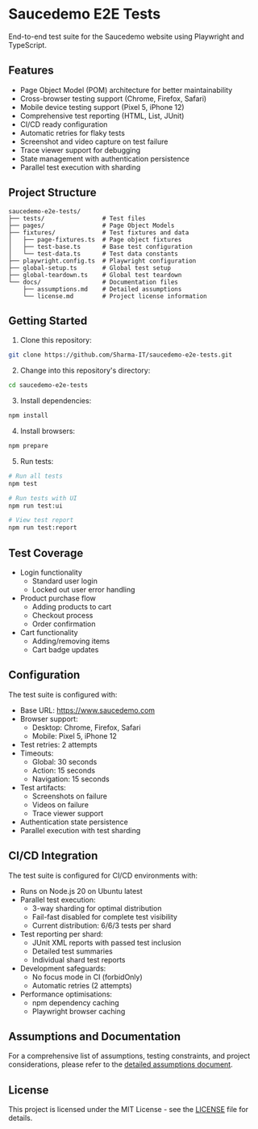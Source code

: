 # Saucedemo E2E Tests

End-to-end test suite for the Saucedemo website using Playwright and TypeScript.

## Features

- Page Object Model (POM) architecture for better maintainability
- Cross-browser testing support (Chrome, Firefox, Safari)
- Mobile device testing support (Pixel 5, iPhone 12)
- Comprehensive test reporting (HTML, List, JUnit)
- CI/CD ready configuration
- Automatic retries for flaky tests
- Screenshot and video capture on test failure
- Trace viewer support for debugging
- State management with authentication persistence
- Parallel test execution with sharding

## Project Structure

```
saucedemo-e2e-tests/
├── tests/                # Test files
├── pages/                # Page Object Models
├── fixtures/             # Test fixtures and data
│   ├── page-fixtures.ts  # Page object fixtures
│   ├── test-base.ts      # Base test configuration
│   └── test-data.ts      # Test data constants
├── playwright.config.ts  # Playwright configuration
├── global-setup.ts       # Global test setup
├── global-teardown.ts    # Global test teardown
└── docs/                 # Documentation files
    ├── assumptions.md    # Detailed assumptions
    └── license.md        # Project license information
```

## Getting Started

1. Clone this repository:

```bash
git clone https://github.com/Sharma-IT/saucedemo-e2e-tests.git
```

2. Change into this repository's directory:

```bash
cd saucedemo-e2e-tests
```

3. Install dependencies:

```bash
npm install
```

4. Install browsers:

```bash
npm prepare
```

5. Run tests:

```bash
# Run all tests
npm test

# Run tests with UI
npm run test:ui

# View test report
npm run test:report
```

## Test Coverage

- Login functionality
  - Standard user login
  - Locked out user error handling
- Product purchase flow
  - Adding products to cart
  - Checkout process
  - Order confirmation
- Cart functionality
  - Adding/removing items
  - Cart badge updates

## Configuration

The test suite is configured with:

- Base URL: https://www.saucedemo.com
- Browser support:
  - Desktop: Chrome, Firefox, Safari
  - Mobile: Pixel 5, iPhone 12
- Test retries: 2 attempts
- Timeouts:
  - Global: 30 seconds
  - Action: 15 seconds
  - Navigation: 15 seconds
- Test artifacts:
  - Screenshots on failure
  - Videos on failure
  - Trace viewer support
- Authentication state persistence
- Parallel execution with test sharding

## CI/CD Integration

The test suite is configured for CI/CD environments with:
- Runs on Node.js 20 on Ubuntu latest
- Parallel test execution:
  - 3-way sharding for optimal distribution
  - Fail-fast disabled for complete test visibility
  - Current distribution: 6/6/3 tests per shard
- Test reporting per shard:
  - JUnit XML reports with passed test inclusion
  - Detailed test summaries
  - Individual shard test reports
- Development safeguards:
  - No focus mode in CI (forbidOnly)
  - Automatic retries (2 attempts)
- Performance optimisations:
  - npm dependency caching
  - Playwright browser caching

## Assumptions and Documentation

For a comprehensive list of assumptions, testing constraints, and project considerations, please refer to the [detailed assumptions document](/docs/assumptions.md).

## License

This project is licensed under the MIT License - see the [LICENSE](LICENSE) file for details.
